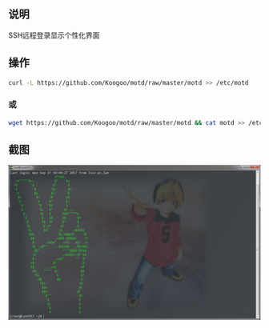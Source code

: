 ## 说明
SSH远程登录显示个性化界面

## 操作
```bash
curl -L https://github.com/Koogoo/motd/raw/master/motd >> /etc/motd
```
### 或
```bash
wget https://github.com/Koogoo/motd/raw/master/motd && cat motd >> /etc/motd
```

## 截图
![](./motd.png)
